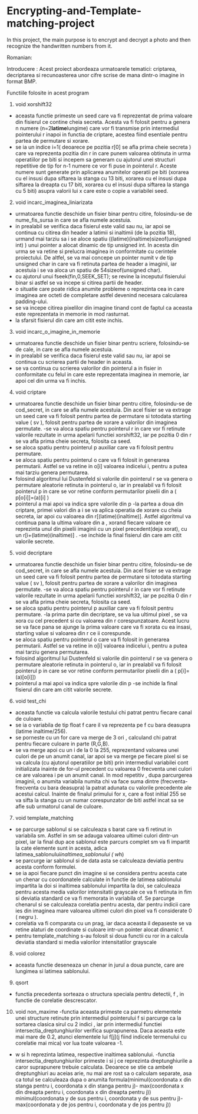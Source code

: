 # Encrypting-and-Template-matching-project
In this project, the main purpose is to encrypt and decrypt a photo and then recognize the handwritten numbers from it.

Romanian:

 Introducere :  Acest proiect abordeaza urmatoarele tematici: criptarea, decriptarea si recunoasterea unor cifre scrise de mana dintr-o imagine in format BMP.

   Functiile folosite in acest program
1)	void xorshift32
- aceasta functie primeste un seed care va fi reprezentat de prima valoare din fisierul ce contine cheia secreta. Acesta va fi folosit pentru a genera n numere (n=2**latime**lungime) care vor fi transmise prin intermediul pointerului r inapoi in functia de criptare, acestea fiind esentiale pentru partea de permutare si xorare.
- se ia un indice i=1( deoarece pe pozitia r[0] se afla prima cheie secreta ) care va reprezenta pozitia din r in care punem valoarea obtinuta in urma operatiilor pe biti si incepem sa generam cu ajutorul unei structuri repetitive de tip for n-1 numere ce vor fi puse in pointerul r. Aceste numere sunt generate prin aplicarea anumitelor operatii pe biti (xorarea cu el insusi dupa siftarea la stanga cu 13 biti, xorarea cu el insusi dupa siftarea la dreapta cu 17 biti, xorarea cu el insusi dupa siftarea la stanga cu 5 biti) asupra valorii lui x care este o copie a variabilei seed.
 2) void incarc_imaginea_liniarizata
- urmatoarea functie deschide un fisier binar pentru citire, folosindu-se de nume_fis_sursa in care se afla numele acestuia.
- in prealabil se verifica daca fisierul este valid sau nu, iar apoi se continua cu citirea din header a latimii si inaltimii (de la pozitia 18), urmand mai tarziu sa i se aloce spatiu ((latime)(inaltime)sizeof(unsigned int) ) unui pointer a alocat dinamic de tip unsigned int. In acesta din urma se va retine si prelucra imaginea in conformitate cu cerintele proiectului. De altfel, se va mai concepe un pointer numit v de tip unsigned char in care va fi retinuta partea de header a imaginii, iar acestuia i se va aloca un spatiu de 54sizeof(unsigned char).
- cu ajutorul unui fseek(fin,0,SEEK_SET); se revine la inceputul fisierului binar si astfel se va incepe si citirea partii de header.
- o situatie care poate ridica anumite probleme o reprezinta cea in care imaginea are octeti de completare astfel devenind necesara calcularea padding-ului.
- se va incepe citirea pixelilor din imagine tinand cont de faptul ca aceasta este reprezentata in memorie in mod rasturnat.
- la sfarsit fisierul din care am citit este inchis.
  
 3) void incarc_o_imagine_in_memorie
- urmatoarea functie deschide un fisier binar pentru scriere, folosindu-se de cale, in care se afla numele acestuia.
- in prealabil se verifica daca fisierul este valid sau nu, iar apoi se continua cu scrierea partii de header in aceasta.
- se va continua cu scrierea valorilor din pointerul a in fisier in conformitate cu felul in care este reprezentata imaginea in memorie, iar apoi cel din urma va fi inchis.
      
 4) void criptare
- urmatoarea functie deschide un fisier binar pentru citire, folosindu-se de cod_secret, in care se afla numele acestuia. Din acel fisier se va extrage un seed care va fi folosit pentru partea de permutare si totodata starting value ( sv ), folosit pentru partea de xorare a valorilor din imaginea permutate.
-se va aloca spatiu pentru pointerul r in care vor fi retinute valorile rezultate in urma apelarii functiei xorshift32, iar pe pozitia 0 din r se va afla prima cheie secreta, folosita ca seed.
- se aloca spatiu pentru pointerul p auxiliar care va fi folosit pentru permutare.
- se aloca spatiu pentru pointerul o care va fi folosit in generarea permutarii. Astfel se va retine in o[i] valoarea indicelui i, pentru a putea mai tarziu genera permutarea.
- folosind algoritmul lui Dustenfeld si valorile din pointerul r se va genera o permutare aleatorie retinuta in pointerul o, iar in prealabil va fi folosit pointerul p in care se vor retine conform permutarilor pixelii din a ( p[o[i]]=(a)[i] )
- pointerul a mai apoi va indica spre valorile din p
-la partea a doua din criptare, primei valori din a i se va aplica operatia de xorare cu cheia secreta, iar apoi cu valoarea din r[(latime)(inaltime)]. Astfel algoritmul va continua pana la ultima valoare din a , xorand fiecare valoare ce reprezinta unul din pixelii imaginii cu un pixel precedent(deja xorat), cu un r[i+(latime)(inaltime)] .
-se inchide la final fisierul din care am citit valorile secrete.
     
 5) void decriptare
- urmatoarea functie deschide un fisier binar pentru citire, folosindu-se de cod_secret, in care se afla numele acestuia. Din acel fisier se va extrage un seed care va fi folosit pentru partea de permutare si totodata starting value ( sv ), folosit pentru partea de xorare a valorilor din imaginea permutate.
-se va aloca spatiu pentru pointerul r in care vor fi retinute valorile rezultate in urma apelarii functiei xorshift32, iar pe pozitia 0 din r se va afla prima cheie secreta, folosita ca seed.
- se aloca spatiu pentru pointerul p auxiliar care va fi folosit pentru permutare.
-la prima parte din decriptare, se va lua ultimul pixel , se va xora cu cel precedent si cu valoarea din r corespunzatoare. Acest lucru se va face pana se ajunge la prima valoare care va fi xorata cu ea insasi, starting value si valoarea din r ce ii corespunde.
- se aloca spatiu pentru pointerul o care va fi folosit in generarea permutarii. Astfel se va retine in o[i] valoarea indicelui i, pentru a putea mai tarziu genera permutarea.
- folosind algoritmul lui Dustenfeld si valorile din pointerul r se va genera o permutare aleatorie retinuta in pointerul o, iar in prealabil va fi folosit pointerul p in care se vor retine conform permutarilor pixelii din a ( p[i]=(a)[o[i]])
- pointerul a mai apoi va indica spre valorile din p
-se inchide la final fisierul din care am citit valorile secrete.
    
 6) void test_chi
- aceasta functie va calcula valorile testului chi patrat pentru fiecare canal de culoare.
- se ia o variabila de tip float f care il va reprezenta pe f cu bara deasupra (latime inaltime/256).
- se porneste cu un for care va merge de 3 ori , calculand chi patrat pentru fiecare culoare in parte (R,G,B).
- se va merge apoi cu un i de la 0 la 255, reprezentand valoarea unei culori de pe un anumit canal, iar apoi se va merge pe fiecare pixel si se va calcula (cu ajutorul operatiilor pe biti) prin intermediul variabilei cont initializata inainte de for-ul precedent cu valoarea 0 frecventa unei culori ce are valoarea i pe un anumit canal. In mod repetitiv , dupa parcurgerea imaginii, o anumita variabila numita chi va face suma dintre (frecventa-frecventa cu bara deasupra) la patrat adunata cu valorile precedente ale acestui calcul. Inainte de finalul primului for x, care a fost initial 255 se va sifta la stanga cu un numar corespunzator de biti astfel incat sa se afle sub urmatorul canal de culoare.
     
 7) void template_matching
- se parcurge sablonul si se calculeaza s barat care va fi retinut in variabila sm. Astfel in sm se adauga valoarea ultimei culori dintr-un pixel, iar la final dup ace sablonul este parcurs complet sm va fi impartit la cate elemente sunt in acesta, adica latimea_sablonului*inaltimea_sablonului ( w*h)
- se parcurge iar sablonul si de data asta se calculeaza deviatia pentru acesta conform formulei.
- se ia apoi fiecare punct din imagine si se considera pentru acesta cate un chenar cu coordonatele calculate in functie de latimea sablonului impartita la doi si inaltimea sablonului impartita la doi, se calculeaza pentru acesta media valorilor intensitatii grayscale ce va fi retinuta in fim si deviatia standard ce va fi memorata in variabila of. Se parcurge chenarul si se calculeaza corelatia pentru acesta, dar pentru indicii care ies din imaginea mare valoarea ultimei culori din pixel va fi considerate 0 ( negru ). 
- corelatia va fi comparata cu un prag, iar daca aceasta il depaseste se va retine alaturi de coordinate si culoare intr-un pointer alocat dinamic f.
- pentru template_matching s-au folosit si doua functii cu ror in a calcula deviatia standard si media valorilor intensitatilor grayscale
        
 8) void colorez
- aceasta functie deseneaza un chenar in jurul a doua puncte, care are lungimea si latimea sablonului.
    
 9) qsort
- functia precedenta sorteaza o structura speciala pentru detectii, f , in functie de corelatie descrescator.
    
 10)  void non_maxime
-functia aceasta primeste ca parmetru elementele unei structure retinute prin intermediul pointerului f si parcurge ca la sortarea clasica sirul cu 2 indici , iar prin intermediul functiei intersectia_dreptunghiurilor verifica suprapunerea. Daca aceasta este mai mare de 0.2, atunci elementele lui f[j](j fiind indicele termenului cu corelatie mai mica) vor lua toate valoarea -1.
- w si h reprezinta latimea, respective inaltimea sablonului.
-functia intersectia_dreptunghiurilor primeste i si j ce reprezinta dreptunghiurile a caror suprapunere trebuie calculata. Deoarece se stie ca ambele dreptunghiuri au aceias arie, nu mai are rost sa o calculam separate, asa ca totul se calculeaza dupa o anumita formula(minimul(coordonata x din stanga pentru i, coordonata x din stanga pentru j)- max(coordonata x din dreapta pentru i, coordonata x din dreapta pentru j)) minimul(coordonata y de sus pentru i, coordonata y de sus pentru j)- max(coordonata y de jos pentru i, coordonata y de jos pentru j))



